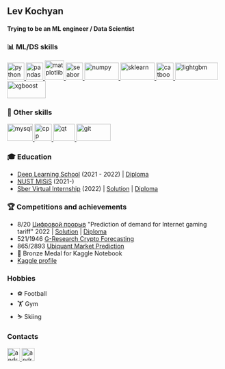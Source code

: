 ## Lev Kochyan
#### Trying to be an ML engineer / Data Scientist
</a>

### 📊 ML/DS skills
<p align="left"> 
  <a href="https://www.python.org" target="_blank"> 
    <img src="https://upload.wikimedia.org/wikipedia/commons/thumb/c/c3/Python-logo-notext.svg/1869px-Python-logo-notext.svg.png" alt="python" width="40" height="40"/>
  </a>
  
  <a href="https://pandas.pydata.org/" target="_blank"> 
    <img src="https://upload.wikimedia.org/wikipedia/commons/thumb/2/22/Pandas_mark.svg/411px-Pandas_mark.svg.png" alt="pandas" width="40" height="40"/>
  </a>
  
  <a href="https://matplotlib.org/" target="_blank"> 
    <img src="https://matplotlib.org/_static/images/documentation.svg" alt="matplotlib" width="45" height="45"/>
  </a>
  
   <a href="https://seaborn.pydata.org" target="_blank"> 
    <img src="https://seaborn.pydata.org/_images/logo-mark-lightbg.svg" alt="seaborn" width="40" height="40"/>
  </a>
  
  <a href="https://numpy.org/" target="_blank"> 
   <img src="https://upload.wikimedia.org/wikipedia/commons/thumb/3/31/NumPy_logo_2020.svg/268px-NumPy_logo_2020.svg.png" alt="numpy" width="80" height="40"/>
  </a>
  
  <a href="https://scikit-learn.org/stable/" target="_blank"> 
    <img src="https://upload.wikimedia.org/wikipedia/commons/thumb/0/05/Scikit_learn_logo_small.svg/223px-Scikit_learn_logo_small.svg.png" alt="sklearn" width="80" height="40"/>
  </a>
  
  <a href="https://catboost.ai/" target="_blank"> 
    <img src="https://upload.wikimedia.org/wikipedia/commons/thumb/c/cc/CatBoostLogo.png/120px-CatBoostLogo.png" alt="catboost" width="40" height="40"/>
  </a>
  
  <a href="https://lightgbm.readthedocs.io/en/v3.3.2/" target="_blank"> 
    <img src="https://upload.wikimedia.org/wikipedia/commons/thumb/d/d9/LightGBM_logo_black_text.svg/375px-LightGBM_logo_black_text.svg.png" alt="lightgbm" width="100" height="40"/>
  </a>
  
  <a href="https://xgboost.readthedocs.io/en/stable/" target="_blank"> 
    <img src="https://upload.wikimedia.org/wikipedia/commons/thumb/6/69/XGBoost_logo.png/312px-XGBoost_logo.png" alt="xgboost" width="90" height="40"/>
  </a>
  
</p>
  
### 🔧 Other skills
<p>
  <a href="https://www.mysql.com/" target="_blank"> 
    <img src="https://upload.wikimedia.org/wikipedia/ru/thumb/d/d3/Mysql.png/233px-Mysql.png" alt="mysql" width="60" height="40"/>
  </a>
  
  <a href="https://isocpp.org/" target="_blank"> 
    <img src="https://upload.wikimedia.org/wikipedia/commons/thumb/1/18/ISO_C%2B%2B_Logo.svg/107px-ISO_C%2B%2B_Logo.svg.png" alt="cpp" width="40" height="40"/>
  </a>
  
  <a href="https://www.qt.io/" target="_blank"> 
    <img src="https://upload.wikimedia.org/wikipedia/commons/thumb/0/0b/Qt_logo_2016.svg/164px-Qt_logo_2016.svg.png" alt="qt" width="50" height="40"/>
  </a>
  
  <a href="https://git-scm.com/" target="_blank"> 
    <img src="https://upload.wikimedia.org/wikipedia/commons/thumb/e/e0/Git-logo.svg/288px-Git-logo.svg.png" alt="git" width="80" height="40"/>
  </a>
  
</p>

### 🎓 Education

* [Deep Learning School](https://dls.samcs.ru/) (2021 - 2022) | [Diploma](https://drive.google.com/file/d/1Ru6VRlJSXV4j530yw1Y-IlVPEVgy9ya_/view?usp=share_link)
* [NUST MISiS](https://misis.ru) (2021-)
* [Sber Virtual Internship](https://1.studre.ru/sber-datascience) (2022) | [Solution](https://www.kaggle.com/code/kochyanlev/time-series-sber-virtual-internship) | [Diploma](https://drive.google.com/file/d/1AK1z54B7eEiFN7PQjrg4XVMguLXhY7kv/view?usp=share_link)

### 🏆 Competitions and achievements
* 8/20 [Цифровой прорыв](https://hacks-ai.ru/) "Prediction of demand for Internet gaming tariff" 2022 | [Solution](https://github.com/shhesterka04/running_pandas) | [Diploma](https://drive.google.com/file/d/17tHURIObQ6SWk5GLVx0133ARUHalEPVm/view?usp=share_link)
* 521/1946 [G-Research Crypto Forecasting](https://www.kaggle.com/competitions/g-research-crypto-forecasting)
* 865/2893 [Ubiquant Market Prediction](https://www.kaggle.com/competitions/ubiquant-market-prediction)
* 🥉 Bronze Medal for Kaggle Notebook
* [Kaggle profile](https://www.kaggle.com/kochyanlev)


### Hobbies
* ⚽ Football
* 🏋️ Gym
* ⛷️ Skiing

### Contacts
<p align="left"> 
  <a href="https://t.me/kochyanlv" target="_blank"> 
    <img src="https://upload.wikimedia.org/wikipedia/commons/thumb/8/82/Telegram_logo.svg/1024px-Telegram_logo.svg.png" alt="android" width="30" height="30"/> 
  </a>
  <a href="https://www.instagram.com/kochyanl/" target="_blank"> 
    <img src="https://upload.wikimedia.org/wikipedia/commons/thumb/e/e7/Instagram_logo_2016.svg/800px-Instagram_logo_2016.svg.png" alt="android" width="30" height="30"/> 
  </a>
</p>
